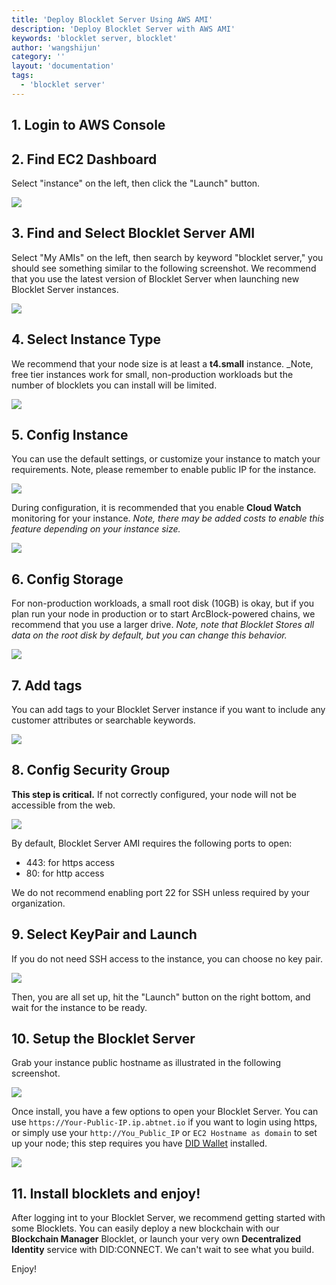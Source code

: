 ```yaml
---
title: 'Deploy Blocklet Server Using AWS AMI'
description: 'Deploy Blocklet Server with AWS AMI'
keywords: 'blocklet server, blocklet'
author: 'wangshijun'
category: ''
layout: 'documentation'
tags:
  - 'blocklet server'
---
```


## 1. Login to AWS Console

## 2. Find EC2 Dashboard

Select "instance" on the left, then click the "Launch" button.

![](./images/1-launch.png)

## 3. Find and Select Blocklet Server AMI

Select "My AMIs" on the left, then search by keyword "blocklet server," you should see something similar to the following screenshot. We recommend that you use the latest version of Blocklet Server when launching new Blocklet Server instances.

![](./images/2-select-ami.png)

## 4. Select Instance Type

We recommend that your node size is at least a **t4.small** instance. _Note, free tier instances work for small, non-production workloads but the number of blocklets you can install will be limited.

![](./images/3-instance-type.png)

## 5. Config Instance

You can use the default settings, or customize your instance to match your requirements. Note, please remember to enable public IP for the instance.

![](./images/5-configure.png)

During configuration, it is recommended that you enable **Cloud Watch** monitoring for your instance. _Note, there may be added costs to enable this feature depending on your instance size._

![](./images/cloudwatch.png)

## 6. Config Storage

For non-production workloads, a small root disk (10GB) is okay, but if you plan run your node in production or to start ArcBlock-powered chains,
we recommend that you use a larger drive. _Note, note that Blocklet Stores all data on the root disk by default, but you can change this
behavior._

![](./images/6-storage.png)

## 7. Add tags

You can add tags to your Blocklet Server instance if you want to include any customer attributes or searchable keywords.

![](./images/7-tags.png)

## 8. Config Security Group

**This step is critical.** If not correctly configured, your node will not be accessible from the web.

![](./images/8-security-group.png)

By default, Blocklet Server AMI requires the following ports to open:

- 443: for https access
- 80: for http access

We do not recommend enabling port 22 for SSH unless required by your organization.

## 9. Select KeyPair and Launch

If you do not need SSH access to the instance, you can choose no key pair.

![](./images/9-keypair.png)

Then, you are all set up, hit the "Launch" button on the right bottom, and wait for the instance to be ready.

## 10. Setup the Blocklet Server

Grab your instance public hostname as illustrated in the following screenshot.

![](./images/11-public-hostname.png)

Once install, you have a few options to open your Blocklet Server. You can use `https://Your-Public-IP.ip.abtnet.io` if you want to login using https, or simply use your `http://You_Public_IP` or `EC2 Hostname as domain` to set up your node; this step requires you have [DID Wallet](
https://abtwallet.io) installed.

![](./images/12-setup-abtnode.png)

## 11. Install blocklets and enjoy!

After logging int to your Blocklet Server, we recommend getting started with some Blocklets. You can easily deploy a new blockchain with our **Blockchain Manager** Blocklet, or launch your very own **Decentralized Identity** service with DID:CONNECT.  We can't wait to see what you build.

Enjoy!
